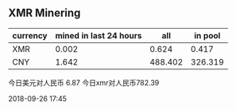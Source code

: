 ## XMR Minering

|currency|mined in last 24 hours|all|in pool|
|---|---|---|---|
|XMR|0.002|0.624|0.417|
|CNY|1.642|488.402|326.319|

今日美元对人民币 6.87	今日xmr对人民币782.39


2018-09-26 17:45
